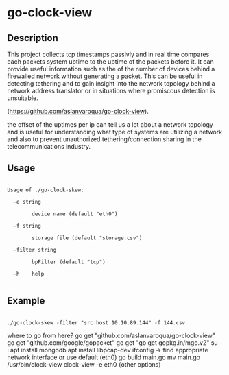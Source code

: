# go-clock-view
## Description

This project collects tcp timestamps passivly and in real time compares each packets system uptime to the uptime of the packets before it. It can provide useful information such as the of the number of devices behind a firewalled network without generating a packet. This can be useful in detecting tethering and to gain insight into the network topology behind a network address translator or in situations where promiscous detection is unsuitable. 

(https://github.com/aslanvaroqua/go-clock-view).

the offset of the uptimes per ip can tell us a lot about a network topology and is useful for understanding what type of systems are utilizing a network and also to prevent unauthorized tethering/connection sharing in the telecommunications industry.

## Usage
<pre><code>
Usage of ./go-clock-skew:<br>
  -e string<br>
    	device name (default "eth0")<br>
  -f string<br>
    	storage file (default "storage.csv")<br>
  -filter string<br>
    	bpFilter (default "tcp")<br>
  -h	help<br>
</pre></code>
## Example
<pre><code>
./go-clock-skew -filter "src host 10.10.89.144" -f 144.csv
</pre></code>

where to go from here?
go get "github.com/aslanvaroqua/go-clock-view"
go get "github.com/google/gopacket"
go get "go get gopkg.in/mgo.v2"
su -i
apt install mongodb
apt install libpcap-dev
ifconfig -> find appropriate network interface or use default (eth0)
go build main.go
mv main.go /usr/bin/clock-view
clock-view -e eth0 {other options)
